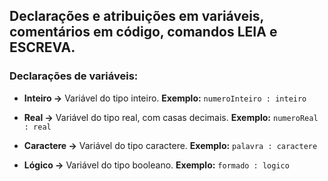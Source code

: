 ## Declarações e atribuições em variáveis, comentários em código, comandos LEIA e ESCREVA.

### Declarações de variáveis:

* **Inteiro →** Variável do tipo inteiro. 
**Exemplo:**  `numeroInteiro : inteiro`

* **Real →** Variável do tipo real, com casas decimais. 
**Exemplo:** `numeroReal : real`

* **Caractere →** Variável do tipo caractere. 
**Exemplo:** `palavra : caractere`

* **Lógico →** Variável do tipo booleano.
**Exemplo:** `formado : logico`

